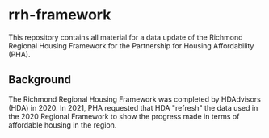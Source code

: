 # rrh-framework

This repository contains all material for a data update of the Richmond Regional Housing Framework for the Partnership for Housing Affordability (PHA).

## Background

The Richmond Regional Housing Framework was completed by HDAdvisors (HDA) in 2020. In 2021, PHA requested that HDA "refresh" the data used in the 2020 Regional Framework to show the progress made in terms of affordable housing in the region.